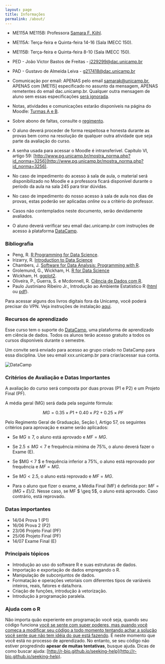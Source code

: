 ```yaml
---
layout: page
title: Informações
permalink: /about/
---
```


* ME115A ME115B: Professora [Samara F. Kiihl](http://samarafk.github.io/).
* ME115A: Terça-feira e Quinta-feira 14-16 (Sala IMECC 150).
* ME115B: Terça-feira e Quinta-feira 8-10 (Sala IMECC 150).
* PED - João Victor Bastos de Freitas - j229299@dac.unicamp.br
* PAD - Gustavo de Almeida Leiva - g217418@dac.unicamp.br
* Comunicação por email: APENAS pelo email samarak@unicamp.br, APENAS com [ME115] especificado no assunto da mensagem, APENAS remetentes do email dac.unicamp.br. Qualquer outra mensagem de aluno sem essas especificações [será ignorada](images/hqdefault.jpg).
* Notas, atividades e comunicações estarão disponíveis na página do Moodle: [Turmas A e B](http://www.ggte.unicamp.br/eam/course/view.php?id=5973).
* Sobre abono de faltas, consulte o [regimento](http://www.dac.unicamp.br/portal/grad/regimento/capitulo_v/secao_x/).
* O aluno deverá proceder de forma respeitosa e honesta durante as provas bem como na resolução de qualquer outra atividade que seja parte da avaliação do curso.
* A senha usada para acessar o Moodle é intransferível. Capítulo VI, artigo 59: [http://www.pg.unicamp.br/mostra_norma.php?id_norma=3256](http://www.pg.unicamp.br/mostra_norma.php?id_norma=3256).
* No caso de impedimento do acesso à sala de aula, o material será disponibilizado no Moodle e a
professora ficará disponível durante o período da aula na sala 245 para tirar dúvidas.
* No caso de impedimento do nosso acesso à sala de aula nos dias de provas, estas poderão ser
aplicadas *online* ou a critério do professor.
* Casos não contemplados neste documento, serão devidamente avaliados.


* O aluno deverá verificar seu email dac.unicamp.br com instruções de acesso à plataforma [DataCamp](https://www.datacamp.com/).  


### Bibliografia


* Peng, R. [R Programming for Data Science](https://leanpub.com/rprogramming).
* Irizarry, R. [Introduction to Data Science](https://leanpub.com/datasciencebook)
* Chambers, J. [Software for Data Analysis: Programming with R](https://link.springer.com/book/10.1007%2F978-0-387-75936-4).
* Grolemund, G., Wickham, H. [R for Data Science](http://r4ds.had.co.nz)
* Wickham, H. [ggplot2](https://link.springer.com/book/10.1007%2F978-0-387-98141-3).
* Oliveira, P., Guerra, S. e Mcdonnell, R. [Ciência de Dados com R](https://www.ibpad.com.br/o-que-fazemos/publicacoes/introducao-ciencia-de-dados-com-r#autores).
* Paulo Justiniano Ribeiro Jr., Introdução ao Ambiente Estatístico R ([html](http://www.leg.ufpr.br/~paulojus/embrapa/Rembrapa/) ou [pdf](http://leg.ufpr.br/~paulojus/embrapa/Rembrapa/Rembrapa.pdf)).

Para acessar alguns dos livros digitais fora da Unicamp, você poderá precisar do VPN. Veja instruções de instalação [aqui](http://www.ccuec.unicamp.br/ccuec/acesso_remoto_vpn).


### Recursos de aprendizado


Esse curso tem o suporte do [DataCamp](http://www.datacamp.com), uma plataforma de aprendizado em ciência de dados. Todos os alunos terão acesso gratuito a todos os cursos disponíveis durante o semestre.

Um convite será enviado para acesso ao grupo criado no DataCamp para essa disciplina. Use seu email xxx.unicamp.br para criar/acessar sua conta. 

![DataCamp](images/DataCamp_Horizontal_RGB.png)


### Critérios de Avaliação e Datas Importantes

A avaliação do curso será composta por duas provas (P1 e P2) e um Projeto Final (PF).

A média geral (MG) será dada pela seguinte fórmula:

$$ MG = 0.35 \times P1 + 0.40 \times P2 + 0.25 \times PF $$

Pelo Regimento Geral de Graduação, Seção I, Artigo 57, os seguintes critérios para aprovação e exame serão aplicados:

* Se $MG \geq 7$, o aluno está aprovado e $MF =MG$.

* Se $2.5 \leq MG < 7$ e frequência mínima de 75\%, o aluno deverá fazer o Exame (E).

* Se $MG < 7 $ e frequência inferior a 75\%, o aluno está reprovado por frequência e $MF = MG$.

* Se $MG < 2.5$, o aluno está reprovado e $MF = MG$.

* Para o aluno que fizer o exame, a Média Final (MF) é definida por:
$MF = (MG + E)/2$.  Nesse caso, se MF $ \geq 5$, o aluno está aprovado. Caso contrário, está reprovado.

### Datas importantes

* 14/04 Prova 1 (P1)
* 16/06 Prova 2 (P2)
* 23/06 Projeto Final (PF)
* 25/06 Projeto Final (PF)
* 14/07 Exame Final (E)


### Principais tópicos


* Introdução ao uso do software R e suas estruturas de dados.
* Importação e exportação de dados empregando o R.
* Manipulação de subconjuntos de dados.
* Formatação e operações vetoriais com diferentes tipos de variáveis inteiros, reais, fatores e data/hora.
* Criação de funções, introdução à vetorização.
* Introdução à programação paralela.



### Ajuda com o R

Não importa quão experiente em programação você seja, quando seu código funciona [você se sente com super poderes, mas quando você começa a modificar seu código a todo momento tentando achar a solução você sente que não tem idéia do que está fazendo](images/estados.png). É neste momento que você está no processo de aprendizado. No entanto, se seu código não estiver progredindo **apesar de muitas tentativas**, busque ajuda. Dicas de como buscar ajuda: [http://r-bio.github.io/seeking-help](http://r-bio.github.io/seeking-help).
